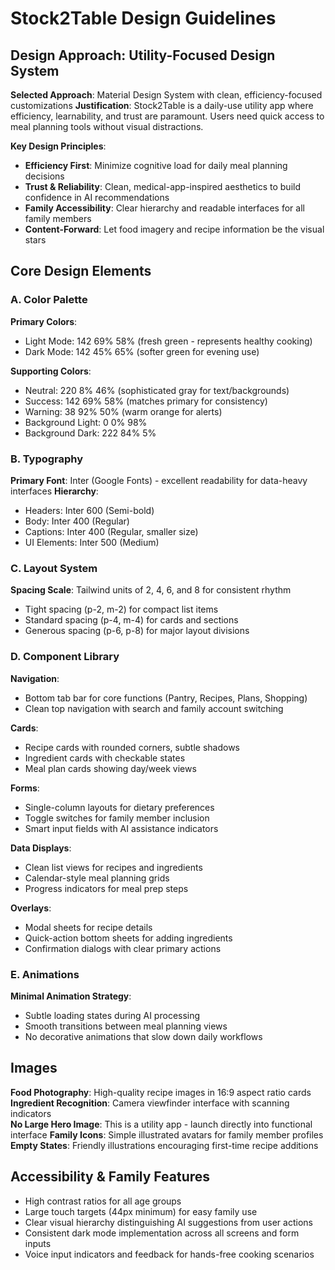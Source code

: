 # Stock2Table Design Guidelines

## Design Approach: Utility-Focused Design System

**Selected Approach**: Material Design System with clean, efficiency-focused customizations
**Justification**: Stock2Table is a daily-use utility app where efficiency, learnability, and trust are paramount. Users need quick access to meal planning tools without visual distractions.

**Key Design Principles**:
- **Efficiency First**: Minimize cognitive load for daily meal planning decisions
- **Trust & Reliability**: Clean, medical-app-inspired aesthetics to build confidence in AI recommendations
- **Family Accessibility**: Clear hierarchy and readable interfaces for all family members
- **Content-Forward**: Let food imagery and recipe information be the visual stars

## Core Design Elements

### A. Color Palette
**Primary Colors**:
- Light Mode: 142 69% 58% (fresh green - represents healthy cooking)
- Dark Mode: 142 45% 65% (softer green for evening use)

**Supporting Colors**:
- Neutral: 220 8% 46% (sophisticated gray for text/backgrounds)
- Success: 142 69% 58% (matches primary for consistency)
- Warning: 38 92% 50% (warm orange for alerts)
- Background Light: 0 0% 98%
- Background Dark: 222 84% 5%

### B. Typography
**Primary Font**: Inter (Google Fonts) - excellent readability for data-heavy interfaces
**Hierarchy**:
- Headers: Inter 600 (Semi-bold)
- Body: Inter 400 (Regular) 
- Captions: Inter 400 (Regular, smaller size)
- UI Elements: Inter 500 (Medium)

### C. Layout System
**Spacing Scale**: Tailwind units of 2, 4, 6, and 8 for consistent rhythm
- Tight spacing (p-2, m-2) for compact list items
- Standard spacing (p-4, m-4) for cards and sections  
- Generous spacing (p-6, p-8) for major layout divisions

### D. Component Library

**Navigation**: 
- Bottom tab bar for core functions (Pantry, Recipes, Plans, Shopping)
- Clean top navigation with search and family account switching

**Cards**: 
- Recipe cards with rounded corners, subtle shadows
- Ingredient cards with checkable states
- Meal plan cards showing day/week views

**Forms**: 
- Single-column layouts for dietary preferences
- Toggle switches for family member inclusion
- Smart input fields with AI assistance indicators

**Data Displays**:
- Clean list views for recipes and ingredients
- Calendar-style meal planning grids
- Progress indicators for meal prep steps

**Overlays**:
- Modal sheets for recipe details
- Quick-action bottom sheets for adding ingredients
- Confirmation dialogs with clear primary actions

### E. Animations
**Minimal Animation Strategy**:
- Subtle loading states during AI processing
- Smooth transitions between meal planning views
- No decorative animations that slow down daily workflows

## Images
**Food Photography**: High-quality recipe images in 16:9 aspect ratio cards
**Ingredient Recognition**: Camera viewfinder interface with scanning indicators  
**No Large Hero Image**: This is a utility app - launch directly into functional interface
**Family Icons**: Simple illustrated avatars for family member profiles
**Empty States**: Friendly illustrations encouraging first-time recipe additions

## Accessibility & Family Features
- High contrast ratios for all age groups
- Large touch targets (44px minimum) for easy family use
- Clear visual hierarchy distinguishing AI suggestions from user actions
- Consistent dark mode implementation across all screens and form inputs
- Voice input indicators and feedback for hands-free cooking scenarios